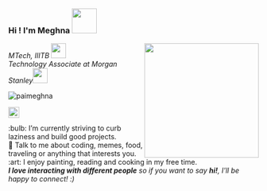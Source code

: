 ### Hi ! I'm Meghna <img src="https://media.giphy.com/media/mGcNjsfWAjY5AEZNw6/giphy.gif" width="50"></h2>
<img align='right' src="https://media.giphy.com/media/ieyl9zmCjO4b4t6qoY/giphy.gif" width="230">
<p><em>MTech, IIITB  <img src="https://media.giphy.com/media/fYSnHlufseco8Fh93Z/giphy.gif" width="30"></br>Technology Associate at Morgan Stanley<img src="https://media.giphy.com/media/WUlplcMpOCEmTGBtBW/giphy.gif" width="30"> 
</em></p>

<p align="left"> <img src="https://komarev.com/ghpvc/?username=paimeghna" alt="paimeghna" /> </p>

<a href="https://www.linkedin.com/in/meghna-pai/">
  <img align="left" alt="Meghna's LinkdeIN" width="22px" src="https://cdn.jsdelivr.net/npm/simple-icons@v3/icons/linkedin.svg" />
</a></br>
</br>
 :bulb: I’m currently striving to curb laziness and build good projects.</br>
 💬 Talk to me about coding, memes, food, traveling or anything that interests you.</br>
 :art: I enjoy painting, reading and cooking in my free time.
 
</br>
<em><b>I love interacting with different people</b> so if you want to say <b>hi!</b>, I'll be happy to connect! :)</em>
